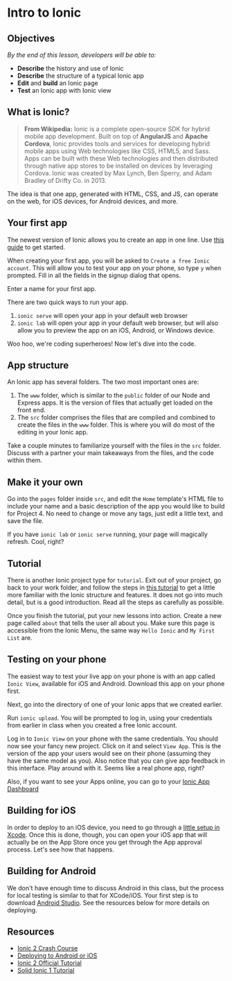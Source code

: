 <!--2:30 5 minutes -->

# Intro to Ionic

## Objectives
*By the end of this lesson, developers will be able to:*

- **Describe** the history and use of Ionic
- **Describe** the structure of a typical Ionic app
- **Edit** and **build** an Ionic page
- **Test** an Ionic app with Ionic view

## What is Ionic?

>**From Wikipedia:** Ionic is a complete open-source SDK for hybrid mobile app development. Built on top of **AngularJS** and **Apache Cordova**, Ionic provides tools and services for developing hybrid mobile apps using Web technologies like CSS, HTML5, and Sass. Apps can be built with these Web technologies and then distributed through native app stores to be installed on devices by leveraging Cordova. Ionic was created by Max Lynch, Ben Sperry, and Adam Bradley of Drifty Co. in 2013.

The idea is that one app, generated with HTML, CSS, and JS, can operate on the web, for iOS devices, for Android devices, and more.

<!--2:35 15 minutes -->

## Your first app

The newest version of Ionic allows you to create an app in one line.  Use [this guide](https://ionicframework.com/getting-started/) to get started.

When creating your first app, you will be asked to `Create a free Ionic account`.  This will allow you to test your app on your phone, so type `y` when prompted.  Fill in all the fields in the signup dialog that opens.

Enter a name for your first app.

There are two quick ways to run your app.

1. `ionic serve` will open your app in your default web browser
2. `ionic lab` will open your app in your default web browser, but will also allow you to preview the app on an iOS, Android, or Windows device.

Woo hoo, we're coding superheroes!  Now let's dive into the code.

## App structure

An Ionic app has several folders.  The two most important ones are:

1. The `www` folder, which is similar to the `public` folder of our Node and Express apps.  It is the version of files that actually get loaded on the front end.
2. The `src` folder comprises the files that are compiled and combined to create the files in the `www` folder.  This is where you will do most of the editing in your Ionic app.

Take a couple minutes to familiarize yourself with the files in the `src` folder.  Discuss with a partner your main takeaways from the files, and the code within them.

## Make it your own

Go into the `pages` folder inside `src`, and edit the `Home` template's HTML file to include your name and a basic description of the app you would like to build for Project 4.  No need to change or move any tags, just edit a little text, and save the file.

If you have `ionic lab` or `ionic serve` running, your page will magically refresh.  Cool, right?

<!--2:50 15 minutes -->

## Tutorial

There is another Ionic project type for `tutorial`.  Exit out of your project, go back to your work folder, and follow the steps in [this tutorial](https://ionicframework.com/docs/v2/setup/tutorial/) to get a little more familiar with the Ionic structure and features.  It does not go into much detail, but is a good introduction.  Read all the steps as carefully as possible.

Once you finish the tutorial, put your new lessons into action.  Create a new page called `about` that tells the user all about you.  Make sure this page is accessible from the Ionic Menu, the same way `Hello Ionic` and `My First List` are.

<!--3:05 15 minutes-->

## Testing on your phone

The easiest way to test your live app on your phone is with an app called `Ionic View`, available for iOS and Android.  Download this app on your phone first.

Next, go into the directory of one of your Ionic apps that we created earlier.

Run `ionic upload`.  You will be prompted to log in, using your credentials from earlier in class when you created a free Ionic account.

Log in to `Ionic View` on your phone with the same credentials.  You should now see your fancy new project.  Click on it and select `View App`.  This is the version of the app your users would see on their phone (assuming they have the same model as you).  Also notice that you can give app feedback in this interface.  Play around with it.  Seems like a real phone app, right?

Also, if you want to see your Apps online, you can go to your [Ionic App Dashboard](https://apps.ionic.io/apps/)

<!--3:20 10 minutes -->

## Building for iOS

In order to deploy to an iOS device, you need to go through a [little setup in Xcode](https://ionicframework.com/docs/v2/setup/deploying/).  Once this is done, though, you can open your iOS app that will actually be on the App Store once you get through the App approval process.  Let's see how that happens.

<!-- Instructor demo the non-setup steps like ionic build, and opening on the phone -->

## Building for Android

We don't have enough time to discuss Android in this class, but the process for local testing is similar to that for XCode/iOS.  Your first step is to download [Android Studio](https://developer.android.com/studio/index.html).  See the resources below for more details on deploying.

<!--Once done, intro Angular 2 tutorial -->

## Resources

- [Ionic 2 Crash Course](https://www.youtube.com/watch?v=O2WiI9QrS5s&feature=youtu.be)
- [Deploying to Android or iOS](https://ionicframework.com/docs/v2/setup/deploying/)
- [Ionic 2 Official Tutorial](https://ionicframework.com/docs/v2/setup/tutorial/)
- [Solid Ionic 1 Tutorial](https://ccoenraets.github.io/ionic-tutorial/)
